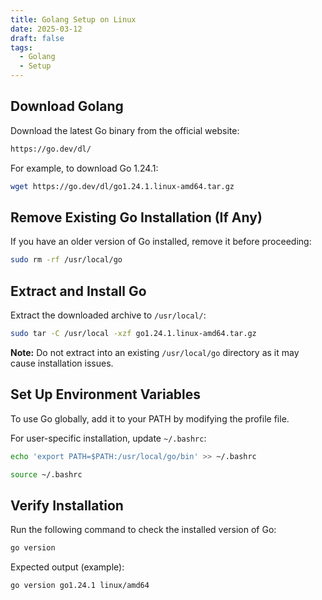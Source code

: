 ```yaml
---
title: Golang Setup on Linux
date: 2025-03-12
draft: false
tags:
  - Golang
  - Setup
---
```

## Download Golang
Download the latest Go binary from the official website:
```sh
https://go.dev/dl/
```

For example, to download Go 1.24.1:
```sh
wget https://go.dev/dl/go1.24.1.linux-amd64.tar.gz
```

## Remove Existing Go Installation (If Any)
If you have an older version of Go installed, remove it before proceeding:
```sh
sudo rm -rf /usr/local/go
```

## Extract and Install Go
Extract the downloaded archive to `/usr/local/`:
```sh
sudo tar -C /usr/local -xzf go1.24.1.linux-amd64.tar.gz
```
**Note:** Do not extract into an existing `/usr/local/go` directory as it may cause installation issues.

## Set Up Environment Variables
To use Go globally, add it to your PATH by modifying the profile file.

For user-specific installation, update `~/.bashrc`:
```sh
echo 'export PATH=$PATH:/usr/local/go/bin' >> ~/.bashrc

source ~/.bashrc
```

## Verify Installation
Run the following command to check the installed version of Go:

```sh
go version
```
Expected output (example):
```sh
go version go1.24.1 linux/amd64
```

